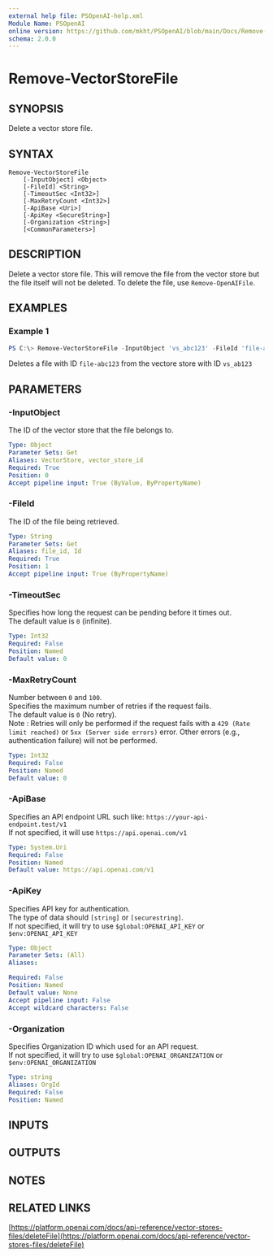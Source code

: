 ```yaml
---
external help file: PSOpenAI-help.xml
Module Name: PSOpenAI
online version: https://github.com/mkht/PSOpenAI/blob/main/Docs/Remove-VectorStoreFile.md
schema: 2.0.0
---
```


# Remove-VectorStoreFile

## SYNOPSIS
Delete a vector store file.
## SYNTAX

```
Remove-VectorStoreFile
    [-InputObject] <Object>
    [-FileId] <String>
    [-TimeoutSec <Int32>]
    [-MaxRetryCount <Int32>]
    [-ApiBase <Uri>]
    [-ApiKey <SecureString>]
    [-Organization <String>]
    [<CommonParameters>]
```

## DESCRIPTION
Delete a vector store file. This will remove the file from the vector store but the file itself will not be deleted. To delete the file, use `Remove-OpenAIFile`.

## EXAMPLES

### Example 1
```powershell
PS C:\> Remove-VectorStoreFile -InputObject 'vs_abc123' -FileId 'file-abc123'
```

Deletes a file with ID `file-abc123` from the vectore store with ID `vs_ab123`

## PARAMETERS

### -InputObject
The ID of the vector store that the file belongs to.

```yaml
Type: Object
Parameter Sets: Get
Aliases: VectorStore, vector_store_id
Required: True
Position: 0
Accept pipeline input: True (ByValue, ByPropertyName)
```

### -FileId
The ID of the file being retrieved.

```yaml
Type: String
Parameter Sets: Get
Aliases: file_id, Id
Required: True
Position: 1
Accept pipeline input: True (ByPropertyName)
```

### -TimeoutSec
Specifies how long the request can be pending before it times out.  
The default value is `0` (infinite).

```yaml
Type: Int32
Required: False
Position: Named
Default value: 0
```

### -MaxRetryCount
Number between `0` and `100`.  
Specifies the maximum number of retries if the request fails.  
The default value is `0` (No retry).  
Note : Retries will only be performed if the request fails with a `429 (Rate limit reached)` or `5xx (Server side errors)` error. Other errors (e.g., authentication failure) will not be performed.  

```yaml
Type: Int32
Required: False
Position: Named
Default value: 0
```

### -ApiBase
Specifies an API endpoint URL such like: `https://your-api-endpoint.test/v1`  
If not specified, it will use `https://api.openai.com/v1`

```yaml
Type: System.Uri
Required: False
Position: Named
Default value: https://api.openai.com/v1
```

### -ApiKey
Specifies API key for authentication.  
The type of data should `[string]` or `[securestring]`.  
If not specified, it will try to use `$global:OPENAI_API_KEY` or `$env:OPENAI_API_KEY`

```yaml
Type: Object
Parameter Sets: (All)
Aliases:

Required: False
Position: Named
Default value: None
Accept pipeline input: False
Accept wildcard characters: False
```

### -Organization
Specifies Organization ID which used for an API request.  
If not specified, it will try to use `$global:OPENAI_ORGANIZATION` or `$env:OPENAI_ORGANIZATION`

```yaml
Type: string
Aliases: OrgId
Required: False
Position: Named
```

## INPUTS

## OUTPUTS

## NOTES

## RELATED LINKS

[https://platform.openai.com/docs/api-reference/vector-stores-files/deleteFile](https://platform.openai.com/docs/api-reference/vector-stores-files/deleteFile)
